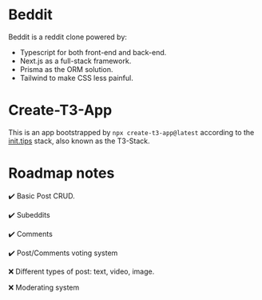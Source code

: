 # Beddit

Beddit is a reddit clone powered by:

-   Typescript for both front-end and back-end.
-   Next.js as a full-stack framework.
-   Prisma as the ORM solution.
-   Tailwind to make CSS less painful.

# Create-T3-App

This is an app bootstrapped by `npx create-t3-app@latest` according to the [init.tips](https://init.tips) stack, also known as the T3-Stack.

# Roadmap notes

✔️ Basic Post CRUD.

✔️ Subeddits

✔️ Comments

✔️ Post/Comments voting system

❌ Different types of post: text, video, image.

❌ Moderating system
